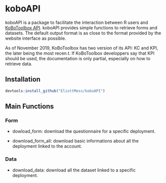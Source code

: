 # koboAPI
koboAPI is a package to facilitate the interaction between R users and [KoBoToolbox API](https://www.kobotoolbox.org/). koboAPI provides simple functions to retrieve forms and datasets. The default output format is as close to the format provided by the website interface as possible.

As of November 2019, KoBoToolbox has two version of its API: KC and KPI, the later being the most recen.t. If KoBoToolbox developpers say that KPI should be used, the documentation is only partial, especially on how to retrieve data.

## Installation

```r
devtools:install_github("EliottMess/koboAPI")
```

## Main Functions

### Form
- dowload_form: download the questionnaire for a specific deployment.

- download_form_all: download basic informations about all the deployment linked to the account.

### Data

- download_data: download all the dataset linked to a specific deployment. 
